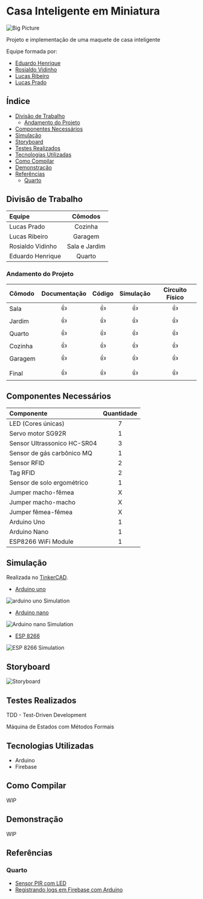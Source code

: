 # Casa Inteligente em Miniatura <!-- omit in toc -->

![Big Picture](assets/big_picture.jpeg)

Projeto e implementação de uma maquete de casa inteligente

Equipe formada por:

- [Eduardo Henrique](https://github.com/ed-henrique)
- [Rosialdo Vidinho](https://github.com/Rosialdo)
- [Lucas Ribeiro](https://github.com/LuKasAlvino)
- [Lucas Prado](https://github.com/Lucasx10)

## Índice <!-- omit in toc -->

- [Divisão de Trabalho](#divisão-de-trabalho)
  - [Andamento do Projeto](#andamento-do-projeto)
- [Componentes Necessários](#componentes-necessários)
- [Simulação](#simulação)
- [Storyboard](#storyboard)
- [Testes Realizados](#testes-realizados)
- [Tecnologias Utilizadas](#tecnologias-utilizadas)
- [Como Compilar](#como-compilar)
- [Demonstração](#demonstração)
- [Referências](#referências)
  - [Quarto](#quarto)

## Divisão de Trabalho

| Equipe           | Cômodos         |
| :--------------- | :-------------: |
| Lucas Prado      | Cozinha         |
| Lucas Ribeiro    | Garagem         |
| Rosialdo Vidinho | Sala e Jardim   |
| Eduardo Henrique | Quarto          |

### Andamento do Projeto

| Cômodo  | Documentação | Código | Simulação | Circuito Físico |
| :-----  | :----------: | :----: | :-------: | :-------------: |
| Sala    | 👍 | 👍 | 👍 | 👍 |
| Jardim  | 👍 | 👍 | 👍 | 👍 |
| Quarto  | 👍 | 👍 | 👍 | 👍 |
| Cozinha | 👍 | 👍 | 👍 | 👍 |
| Garagem | 👍 | 👍 | 👍 | 👍 |
|                               |
| Final   | 👍 | 👍  |👍 | 👍 |

## Componentes Necessários

| Componente                       | Quantidade |
| :------------------------------- | :--------: |
| LED (Cores únicas)               | 7          |
| Servo motor SG92R                | 1          |
| Sensor Ultrassonico HC-SR04      | 3          |
| Sensor de gás carbônico MQ       | 1          |
| Sensor RFID                      | 2          |
| Tag RFID                         | 2          |
| Sensor de solo ergométrico       | 1          |
| Jumper macho-fêmea               | X          |
| Jumper macho-macho               | X          |
| Jumper fêmea-fêmea               | X          |
| Arduino Uno                      | 1          |
| Arduino Nano                     | 1          |
| ESP8266 WiFi Module              | 1          |

## Simulação

Realizada no [TinkerCAD](https://www.tinkercad.com/).

- [Arduino uno]()

![arduino uno Simulation](assets/Arduino_uno.png)

- [Arduino nano]()

![Arduino nano Simulation](assets/Arduino_nano.png)

- [ESP 8266]()

![ESP 8266 Simulation](assets/ESP_8266.png)

## Storyboard

![Storyboard](assets/big-picture-SI-projet.png)
## Testes Realizados

TDD - Test-Driven Development

Máquina de Estados com Métodos Formais

## Tecnologias Utilizadas

- Arduino
- Firebase

## Como Compilar

WIP

## Demonstração

WIP

## Referências

### Quarto

- [Sensor PIR com LED](https://www.instructables.com/PIR-Motion-Sensor-With-Arduino-in-Tinkercad/)
- [Registrando logs em Firebase com Arduino](https://create.arduino.cc/projecthub/electropeak/connecting-arduino-to-firebase-to-send-receive-data-cd8805)
